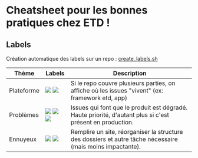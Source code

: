 # Cheatsheet pour les bonnes pratiques chez ETD !

## Labels

Création automatique des labels sur un repo : [create_labels.sh](https://gist.githubusercontent.com/jbanety/b8077dfe87ee3c5aa9bd1735baceef8f/raw/create_labels.sh)

Thème        | Labels        | Description
------------ | ------------- | -------------
Plateforme   | ![](http://github-labels.etd-solutions.com/?text=framework&bg=BFD4F2&color=282C33) ![](http://github-labels.etd-solutions.com/?text=app&bg=BFD4F2&color=282C33) | Si le repo couvre plusieurs parties, on affiche où les issues "vivent" (ex: framework etd, app)
Problèmes    | ![](http://github-labels.etd-solutions.com/?text=bug&bg=EE3F46&color=fff) ![](http://github-labels.etd-solutions.com/?text=sécurité&bg=EE3F46&color=fff&1) ![](http://github-labels.etd-solutions.com/?text=prod&bg=EE3F46&color=fff) | Issues qui font que le produit est dégradé. Haute priorité, d'autant plus si c'est présent en production.
Ennuyeux    | ![](http://github-labels.etd-solutions.com/?text=corvée&bg=FEF2C0&color=333026&1) ![](http://github-labels.etd-solutions.com/?text=contenu&bg=EE3F46&color=333026) | Remplire un site, réorganiser la structure des dossiers et autre tâche nécessaire (mais moins impactante).
